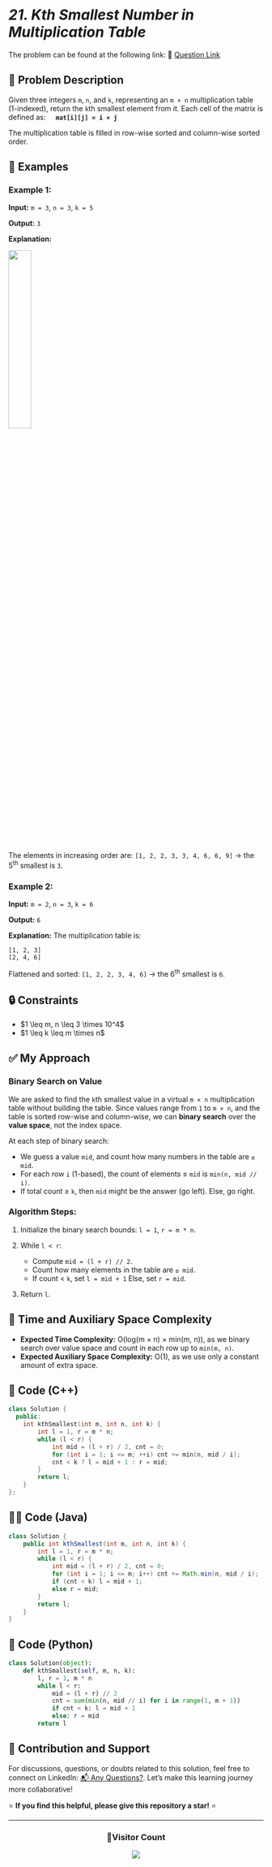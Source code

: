 # *21. Kth Smallest Number in Multiplication Table*

The problem can be found at the following link: 🔗 [Question Link](https://www.geeksforgeeks.org/problems/kth-smallest-number-in-multiplication-table/1)


## **🧩 Problem Description**

Given three integers `m`, `n`, and `k`, representing an `m × n` multiplication table (1-indexed), return the `k`th smallest element from it.
Each cell of the matrix is defined as:
    **`mat[i][j] = i × j`**

The multiplication table is filled in row-wise sorted and column-wise sorted order.


## **📘 Examples**

### **Example 1:**

**Input:** `m = 3`, `n = 3`, `k = 5`

**Output:** `3`

**Explanation:**

<img src="https://github.com/user-attachments/assets/0a356397-7709-4a6f-a554-aaa8a1178055" width="30%">


The elements in increasing order are: `[1, 2, 2, 3, 3, 4, 6, 6, 9]` → the 5<sup>th</sup> smallest is `3`.

### **Example 2:**

**Input:** `m = 2`, `n = 3`, `k = 6`

**Output:** `6`

**Explanation:** The multiplication table is:


```
[1, 2, 3]  
[2, 4, 6]  
```

Flattened and sorted: `[1, 2, 2, 3, 4, 6]` → the 6<sup>th</sup> smallest is `6`.


## **🔒 Constraints**

* \$1 \leq m, n \leq 3 \times 10^4\$
* \$1 \leq k \leq m \times n\$


## **✅ My Approach**

### **Binary Search on Value**

We are asked to find the `k`th smallest value in a virtual `m × n` multiplication table without building the table. Since values range from `1` to `m × n`, and the table is sorted row-wise and column-wise, we can **binary search** over the **value space**, not the index space.

At each step of binary search:

* We guess a value `mid`, and count how many numbers in the table are `≤ mid`.
* For each row `i` (1-based), the count of elements ≤ `mid` is `min(n, mid // i)`.
* If total count ≥ `k`, then `mid` might be the answer (go left).
  Else, go right.

### **Algorithm Steps:**

1. Initialize the binary search bounds: `l = 1`, `r = m * n`.
2. While `l < r`:

   * Compute `mid = (l + r) // 2`.
   * Count how many elements in the table are `≤ mid`.
   * If count < `k`, set `l = mid + 1`
     Else, set `r = mid`.
3. Return `l`.


## **🧮 Time and Auxiliary Space Complexity**

* **Expected Time Complexity:** O(log(m × n) × min(m, n)), as we binary search over value space and count in each row up to `min(m, n)`.
* **Expected Auxiliary Space Complexity:** O(1), as we use only a constant amount of extra space.


## **🧠 Code (C++)**

```cpp
class Solution {
  public:
    int kthSmallest(int m, int n, int k) {
        int l = 1, r = m * n;
        while (l < r) {
            int mid = (l + r) / 2, cnt = 0;
            for (int i = 1; i <= m; ++i) cnt += min(n, mid / i);
            cnt < k ? l = mid + 1 : r = mid;
        }
        return l;
    }
};
```


## **🧑‍💻 Code (Java)**

```java
class Solution {
    public int kthSmallest(int m, int n, int k) {
        int l = 1, r = m * n;
        while (l < r) {
            int mid = (l + r) / 2, cnt = 0;
            for (int i = 1; i <= m; i++) cnt += Math.min(n, mid / i);
            if (cnt < k) l = mid + 1;
            else r = mid;
        }
        return l;
    }
}
```

## **🐍 Code (Python)**

```python
class Solution(object):
    def kthSmallest(self, m, n, k):
        l, r = 1, m * n
        while l < r:
            mid = (l + r) // 2
            cnt = sum(min(n, mid // i) for i in range(1, m + 1))
            if cnt < k: l = mid + 1
            else: r = mid
        return l
```

## 🧠 Contribution and Support

For discussions, questions, or doubts related to this solution, feel free to connect on LinkedIn: [📬 Any Questions?](https://www.linkedin.com/in/patel-hetkumar-sandipbhai-8b110525a/). Let’s make this learning journey more collaborative!

⭐ **If you find this helpful, please give this repository a star!** ⭐

--- 

<div align="center">
  <h3><b>📍Visitor Count</b></h3>
</div>

<p align="center">
  <img src="https://profile-counter.glitch.me/Hunterdii/count.svg" />
</p>
